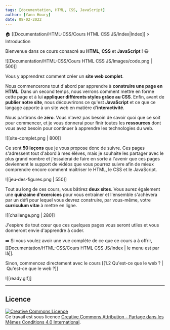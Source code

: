 ```yaml
---
tags: [documentation, HTML, CSS, JavaScript]
author: [Yann Houry]
date: 08-02-2022
---
```


🏠 [[Documentation/HTML-CSS/Cours HTML CSS JS/Index|Index]] \> Introduction

Bienvenue dans ce cours consacré au **HTML**, **CSS** et **JavaScript** ! 😃 

![[Documentation/HTML-CSS/Cours HTML CSS JS/Images/code.png | 500]]

Vous y apprendrez comment créer un **site web complet**.

Nous commencerons tout d'abord par apprendre à **construire une page en HTML**. Dans un second temps, nous verrons comment mettre en forme cette page et à lui **appliquer différents styles grâce au CSS**. Enfin, avant de **publier notre site**, nous découvrirons ce qu'est **JavaScript** et ce que ce langage apporte à un site web en matière d'**interactivité**.

Nous partirons de **zéro**. Vous n'avez pas besoin de savoir quoi que ce soit pour commencer, et je vous donnerai pour finir toutes les **ressources** dont vous avez besoin pour continuer à apprendre les technologies du web.

![[site-complet.png | 800]]

Ce sont **50 leçons** que je vous propose donc de suivre. Ces pages s'adressent tout d'abord à mes élèves, mais je souhaite les partager avec le plus grand nombre et j'essaierai de faire en sorte à l'avenir que ces pages deviennent le support de vidéos que vous pourrez suivre afin de mieux comprendre encore comment maîtriser le HTML, le CSS et le JavaScript.

![[jeu-des-figures.png | 550]]

Tout au long de ces cours, vous bâtirez **deux sites**. Vous aurez également une **quinzaine d'exercices** pour vous entraîner et l'ensemble s'achèvera par un défi pour lequel vous devrez construire, par vous-même, votre **curriculum vitæ** à mettre en ligne.

![[challenge.png | 280]]

J'espère de tout cœur que ces quelques pages vous seront utiles et vous donneront envie d'apprendre à coder.

➡️ Si vous voulez avoir une vue complète de ce que ce cours a à offrir, [[Documentation/HTML-CSS/Cours HTML CSS JS/Index | le menu est par là]].

Sinon, commencez directement avec le cours [[1.2 Qu'est-ce que le web ? | Qu'est-ce que le web ?]]

![[ready.gif]]

<hr />

## Licence
<a rel="license" href="http://creativecommons.org/licenses/by-sa/4.0/"><img alt="Creative Commons Licence" style="border-width:0" src="https://i.creativecommons.org/l/by-sa/4.0/88x31.png" /></a><br />Ce travail est sous licence <a rel="license" href="http://creativecommons.org/licenses/by-sa/4.0/">Creative Commons Attribution - Partage dans les Mêmes Conditions 4.0 International</a>.